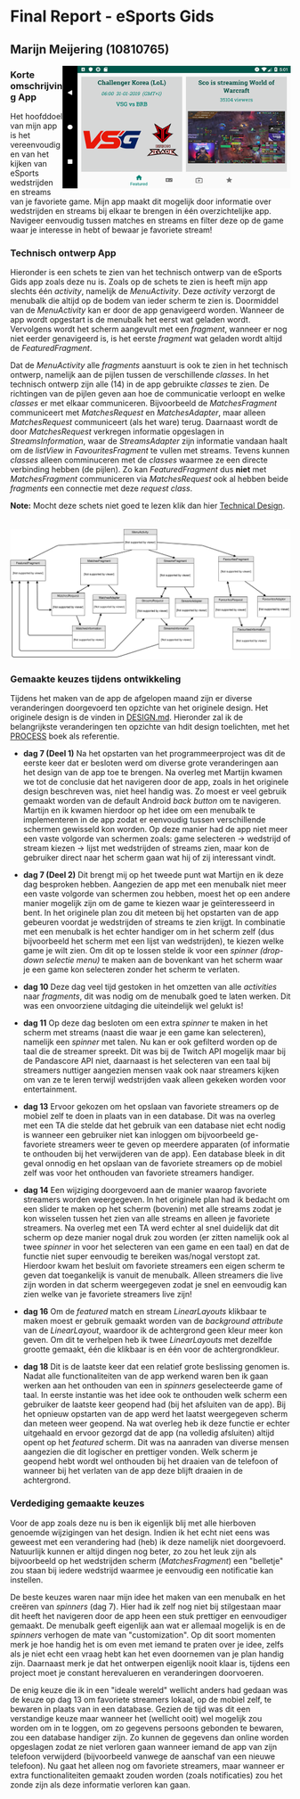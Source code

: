 # Final Report - eSports Gids

## Marijn Meijering (10810765)

<img align="right" width="410" height="220" src="https://github.com/10810765/Programmeerproject/blob/master/doc/eSports_Gids_Preview_5.png">

### Korte omschrijving App
Het hoofddoel van mijn app is het vereenvoudigen van het kijken van eSports wedstrijden en streams van je favoriete game.
Mijn app maakt dit mogelijk door informatie over wedstrijden en streams bij elkaar te brengen in één overzichtelijke app. Navigeer eenvoudig tussen matches en streams en filter deze op de game waar je interesse in hebt of bewaar je favoriete stream!
<br/>

### Technisch ontwerp App
Hieronder is een schets te zien van het technisch ontwerp van de eSports Gids app zoals deze nu is. Zoals op de schets te zien is heeft mijn app slechts één *activity*, namelijk de *MenuActivity*. Deze *activity* verzorgt de menubalk die altijd op de bodem van ieder scherm te zien is. Doormiddel van de *MenuActivity* kan er door de app genavigeerd worden. Wanneer de app wordt opgestart is de menubalk het eerst wat geladen wordt. Vervolgens wordt het scherm aangevult met een *fragment*, wanneer er nog niet eerder genavigeerd is, is het eerste *fragment* wat geladen wordt altijd de *FeaturedFragment*. 

Dat de *MenuActivity* alle *fragments* aanstuurt is ook te zien in het technisch ontwerp, namelijk aan de pijlen tussen de verschillende *classes*. In het technisch ontwerp zijn alle (14) in de app gebruikte *classes* te zien. De richtingen van de pijlen geven aan hoe de communicatie verloopt en welke *classes* er met elkaar communiceren. Bijvoorbeeld de *MatchesFragment* communiceert met *MatchesRequest* en *MatchesAdapter*, maar alleen *MatchesRequest* communiceert (als het ware) terug. Daarnaast wordt de door *MatchesRequest* verkregen informatie opgeslagen in *StreamsInformation*, waar de *StreamsAdapter* zijn informatie vandaan haalt om de *listView* in *FavouritesFragment* te vullen met streams. Tevens kunnen *classes* alleen comminuceren met de *classes* waarmee ze een directe verbinding hebben (de pijlen). Zo kan *FeaturedFragment* dus **niet** met *MatchesFragment* communiceren via *MatchesRequest* ook al hebben beide *fragments* een connectie met deze *request class*.

**Note:** Mocht deze schets niet goed te lezen klik dan hier [Technical Design](https://www.draw.io/?lightbox=1&highlight=0000ff&edit=_blank&layers=1&nav=1&title=Technical_design.html#R7V1dc6u2Fv01nul9yBnzjR9zkqbtzMnc3Ka3t6cvHcUoNjcYuQLHyfn1lUDiQ5JtIMiQHJKZ2EgCCbH2Yu29BZlZV5uXnzDYrm9RAKOZOQ9eZtb1zCQ%2FjkU%2BaMlrXuLPvbxghcMgLzLKgvvwG2SFc1a6CwOY1BqmCEVpuK0XLlEcw2VaKwMYo3292SOK6r1uwQpKBfdLEMml%2FwuDdM3OwvTK8p9huFrzng13kddsAG%2FMziRZgwDtK0XWjzPrCiOU5t82L1cwopPH5yXf7%2BZAbTEwDOO0yQ726urG%2BppeW%2F%2BFNg6e%2F%2FzrLv3PBTvKM4h27ITvUwzBJvkV%2Fr2DScqGnr7y%2BUj24SYCMdn6%2FIji9J7VzMn2ch1GwRfwinZ0PEkKlk986%2FMa4fAbaQ8iUmWQAlKNU3a5TZceLYyiKxQhnPVjwTn9re15T4%2FI%2BsIwIfve8ZM3hKJb8FJr%2BAUkKR8liiKwTcKHbNx0xw3AqzD%2BjNIUbVgjfpY39UE9Zj%2BkHkThKiZlS9IXxHwu8rMxbLItXxw%2B0xCn8KVSxC7WTxBtYIpfSRNWa%2FsMOMxyLI%2BZ0r7EoeGyNusqBuesEDDsr4pjl%2FAgXxhCWqDFsSW4zEw3ohc4rMHE%2FXtHYZ1Ny0WSzcslaWBY25dscng9%2Bbain1cRSJIZBXB%2BNDK6kNcFISQ1EMaV%2Brf1hjm25c4ywwVPpG4eA4ApcdHef9uH6XJNvlze%2FULPHyFaFcaPCBM7zwaIyJUlH1H4DLPBZVb0SbIfcvEze0g3pSVg9AQ5ymKU21YFeKxIwhyFUkiY6pJVbMIgoN183q%2FDFN5vwZL2uSe8TM8Z7eIABgzfVbhaSrgeZYvTGGaYJZbdCLKerQmx7iF%2B%2B4VfOxRPHDcYxzmLOsc5c18GjKfiOEMbxzl6OU7JOYxQMq5B2yQCK0p5cXbSlItW8AHvwqdsWDFv2Ih%2B5j%2F8DvEThqvsaJW9q5T2rw%2FGU25jHB7hKRXsfF085R%2FiqRsMVht6thNJDUZSghAz%2BHYVLb6KpGxdJGUvJLyUQJlvMs4IiH4JC3NfouwjJ4CcVPqhNUY1B8RbslxDvKE89O8tHUpIO84LyZdvGXX9v299F4VJ%2BnsI94cEXn166pTJeTfdQ9jfHG1D4p1i5QTRTq6s2eUi%2FxsXA1yBDSyGo25CbBHGH4y7%2FcbmeYS7ldZo6CJvrkVk9r4MwJZO5ETeQ5G364letNPMJVlo42455qJfYB67JeTaM78nENbDK%2FhcEYslL2Z7nounPxirFRTRu%2BvsamM1U8LpLYx3l8s0fA7T14nThosMmnVOsxV69LyBQUv2X87GaTKVZd%2BJFt6RjwcQPVH5eQ2%2F9afnQGEDatGb7nY4LTgVbWEset%2FkYifUKoh%2BC%2Fob1yPzAZQzNlZGTUhlGK9%2BQ6Tq%2BsIoS77AR27BrORXhmXjDURsNra2scQwDTnqfgtS4kNNSZrBqVhUl9wxP0nF%2BuKX8m37%2B8jR3IE4APdLhOnGyTxNiuAT2iRpuMpuFrk9jZUiu3Kd3RjOLblOWxzUkBM2jOumhM0Y%2BM4QCE%2BZsDkz4Q3hT%2FeWsCmZ52CmRiS2j5atMXpJ15yXpmR%2Fh9HUlK8ZnKOKtWOt8zWWtpifjJeh8jWMcA65ruPP1yiVG2ffPod1JGszqyVpPhof60vBzHURMo%2BIyYQ8pWAG52PRSXYaakZ9KRjNPnLPKZiS46YUTHdaKyji%2FaRgTBmnNxCkOwyDSWcOzmsXhV7kQnOhEJrK1YvaEjG2fB8cSmg%2BMqQeoMPGSlNa%2BgLydYvKdTF5tvqjMVcvOQsVELXlLEw5Z3EDntEOkyma0haDU5fvCpLMbRrG08dc07MlDZ8teSSGhEOYlqsWIaY%2BaN7jA37T%2BPuZBfXpfyhO1pZb0cfJcm6l5OQpvTIGXl44QnrFUDzzp17cqo2X3%2FXzMIe48rt8LMbsJdGigp%2B2RIupCJwXnDX5wIMTli8%2BG%2BOZDV1gUxthKW5zQ7nABVTf6gQPl24BUQRPa88PRZO95D9UoF%2FooklLEfYpsDdlQIZmSWMupkDchk%2BhaPS3LQky3FPunqmQ6WHKWryNjCxtWQttfqalyq4J1wTGwSV9O08515XLA1%2FC9A86bZ8ctvWVTSL9fv1S3XjlZk5JiB%2FyIUKUXvJCavj8wHHAtrL9Y3K2eT%2Bmw7e%2FFk3JRtlVtlX2ReHDXwdkHuOIhHDwEh6ZLJ5sJyNdwaNZeTaJMKi9sEiGQeW6O4rLzsswjIir9Axrw1VhgfVwh8JMQDEMWqLwcwSiys%2Bc7VUiSjqQLYQiDdv4ZJu%2B4xnsrwDTfKKk42ZILWbhDeBVubu6wVsisQpDdoSjQGwN%2Bj6xa6oh2QDM%2BfNCQ2HXNEXI9YVdbs0nwEouGXitNNvSBsnhARcqQOinxH5%2BxH4tQfajxk7j3mA0%2Fk5Z3LV7sgRXMqlhWdx7K3Y5qIx2jCySbRM0dzKTHlncf58s7guxcr8v6GoicX8IEnfbaXGOUZUltFXJ3YRQULGMRubTqynYDZHPY4wjoXExCmu5HW1hIaxossS0kmbeduWgRDveltHQWR6U%2BDW16pfucOUX673BdSG89c%2Fq6jsac0G%2FWGK4TDdeVYtWJryeyD%2Bexqs9Krwacyktb35yOjKsEAm2zYV4KN2YbRfhUEiCo6DtKhK8jqBlNlXFrKwkzoFZa1SYXfiWAFlB1XaVBLZ3Zri2c%2BX0KNgW4BxYwjb13fiLKkYCVzEQYS0W3eAqenMWX0F1Lriq3oQ0uCIYqSAwGgvYcaHVl9AqHKIpWj3R35o3iz30hlb5PbIjQOtY9WtTKeCMTb7OBS1gCpzYWAssRC1wXrhy7dyrdB27Ah2X727Mfb8fMHmOVweTe2Ywqd4bMwnLg%2FfqxrFRdT5hMGUpvA3E8jvi1bXqLGqJK1h149XsEa8tb81aoTcSoIiBGaujpuMuGF%2BOJb7FoK81AcrRak0mee2i80oE9gCkA0LROMGeHbm6O2M6jRlzPipDsASV53VdFHAhrluxG6aT2tqCJdiuy9yqg3kDp137C9871l6TtY0yt9BVJGvPLTQOJYxLnnjik9h%2Bx8SCZ9R1%2BdnlyVsXTn5XoQSjcSzBnOCqBa7t4rTfeRasMVztkcFVyAZ0zoJ5rhCsOHfkq12gti1cu6G1CtWSaZtEL7ojkb%2Ft972J6gthiZYrSuHGolpIGTjiWq%2BeNHXx4D%2Fvh%2F1jTK2al0%2BSlgBvDa7emeDqjAqFlpC48rquvLowzHo0TFeYQ3RGXfeEa2e2ay%2BdiLBDW5yTzfJfuufNMdiub1EAaYt%2FAA%3D%3D).
<br/>
<br/>
<br/>
![Technisch Ontwerp](https://github.com/10810765/Programmeerproject/blob/master/doc/Technical_design.svg)


### Gemaakte keuzes tijdens ontwikkeling
Tijdens het maken van de app de afgelopen maand zijn er diverse veranderingen doorgevoerd ten opzichte van het originele design. Het originele design is de vinden in [DESIGN.md](DESIGN.md). Hieronder zal ik de belangrijkste veranderingen ten opzichte van hdit design toelichten, met het [PROCESS](PROCESS.md) boek als referentie.

* **dag 7 (Deel 1)** Na het opstarten van het programmeerproject was dit de eerste keer dat er besloten werd om diverse grote veranderingen aan het design van de app toe te brengen. Na overleg met Martijn kwamen we tot de conclusie dat het navigeren door de app, zoals in het originele design beschreven was, niet heel handig was. Zo moest er veel gebruik gemaakt worden van de default Android *back button* om te navigeren. Martijn en ik kwamen hierdoor op het idee om een menubalk te implementeren in de app zodat er eenvoudig tussen verschillende schermen gewisseld kon worden. Op deze manier had de app niet meer een vaste volgorde van schermen zoals: game selecteren -> wedstrijd of stream kiezen -> lijst met wedstrijden of streams zien, maar kon de gebruiker direct naar het scherm gaan wat hij of zij interessant vindt.

* **dag 7 (Deel 2)** Dit brengt mij op het tweede punt wat Martijn en ik deze dag besproken hebben. Aangezien de app met een menubalk niet meer een vaste volgorde van schermen zou hebben, moest het op een andere manier mogelijk zijn om de game te kiezen waar je geïnteresseerd in bent. In het originele plan zou dit meteen bij het opstarten van de app gebeuren voordat je wedstrijden of streams te zien krijgt. In combinatie met een menubalk is het echter handiger om in het scherm zelf (dus bijvoorbeeld het scherm met een lijst van wedstrijden), te kiezen welke game je wilt zien. Om dit op te lossen stelde ik voor een *spinner (drop-down selectie menu)* te maken aan de bovenkant van het scherm waar je een game kon selecteren zonder het scherm te verlaten.

* **dag 10** Deze dag veel tijd gestoken in het omzetten van alle *activities* naar *fragments*, dit was nodig om de menubalk goed te laten werken. Dit was een onvoorziene uitdaging die uiteindelijk wel gelukt is!

* **dag 11** Op deze dag besloten om een extra *spinner* te maken in het scherm met streams (naast die waar je een game kan selecteren), namelijk een *spinner* met talen. Nu kan er ook gefilterd worden op de taal die de streamer spreekt. Dit was bij de Twitch API mogelijk maar bij de Pandascore API niet, daarnaast is het selecteren van een taal bij streamers nuttiger aangezien mensen vaak ook naar streamers kijken om van ze te leren terwijl wedstrijden vaak alleen gekeken worden voor entertainment.

* **dag 13** Ervoor gekozen om het opslaan van favoriete streamers op de mobiel zelf te doen in plaats van in een database. Dit was na overleg met een TA die stelde dat het gebruik van een database niet echt nodig is wanneer een gebruiker niet kan inloggen om bijvoorbeeld ge-favoriete streamers weer te geven op meerdere apparaten (of informatie te onthouden bij het verwijderen van de app). Een database bleek in dit geval onnodig en het opslaan van de favoriete streamers op de mobiel zelf was voor het onthouden van favoriete streamers handiger.

* **dag 14** Een wijziging doorgevoerd aan de manier waarop favoriete streamers worden weergegeven. In het originele plan had ik bedacht om een slider te maken op het scherm (bovenin) met alle streams zodat je kon wisselen tussen het zien van alle streams en alleen je favoriete streamers. Na overleg met een TA werd echter al snel duidelijk dat dit scherm op deze manier nogal druk zou worden (er zitten namelijk ook al twee *spinner* in voor het selecteren van een game en een taal) en dat de functie niet super eenvoudig te bereiken was/nogal verstopt zat. Hierdoor kwam het besluit om favoriete streamers een eigen scherm te geven dat toegankelijk is vanuit de menubalk. Alleen streamers die live zijn worden in dat scherm weergegeven zodat je snel en eenvoudig kan zien welke van je favoriete streamers live zijn!

* **dag 16** Om de *featured* match en stream *LinearLayouts* klikbaar te maken moest er gebruik gemaakt worden van de *background attribute* van de *LinearLayout*, waardoor ik de achtergrond geen kleur meer kon geven. Om dit te verhelpen heb ik twee *LinearLayouts* met dezelfde grootte gemaakt, één die klikbaar is en één voor de achtergrondkleur.

* **dag 18** Dit is de laatste keer dat een relatief grote beslissing genomen is. Nadat alle functionaliteiten van de app werkend waren ben ik gaan werken aan het onthouden van een in *spinners* geselecteerde game of taal. In eerste instantie was het idee ook te onthouden welk scherm een gebruiker de laatste keer geopend had (bij het afsluiten van de app). Bij het opnieuw opstarten van de app werd het laatst weergegeven scherm dan meteen weer geopend. Na wat overleg heb ik deze functie er echter uitgehaald en ervoor gezorgd dat de app (na volledig afsluiten) altijd opent op het *featured* scherm. Dit was na aanraden van diverse mensen aangezien die dit logischer en prettiger vonden. Welk scherm je geopend hebt wordt wel onthouden bij het draaien van de telefoon of wanneer bij het verlaten van de app deze blijft draaien in de achtergrond.


### Verdediging gemaakte keuzes
Voor de app zoals deze nu is ben ik eigenlijk blij met alle hierboven genoemde wijzigingen van het design. Indien ik het echt niet eens was geweest met een verandering had (heb) ik deze namelijk niet doorgevoerd. Natuurlijk kunnen er altijd dingen nog beter, zo zou het leuk zijn als bijvoorbeeld op het wedstrijden scherm (*MatchesFragment*) een "belletje" zou staan bij iedere wedstrijd waarmee je eenvoudig een notificatie kan instellen. 

De beste keuzes waren naar mijn idee het maken van een menubalk en het creëren van *spinners* (dag 7). Hier had ik zelf nog niet bij stilgestaan maar dit heeft het navigeren door de app heen een stuk prettiger en eenvoudiger gemaakt. De menubalk geeft eigenlijk aan wat er allemaal mogelijk is en de *spinners* verhogen de mate van "customization". Op dit soort momenten merk je hoe handig het is om even met iemand te praten over je idee, zelfs als je niet echt een vraag hebt kan het even doornemen van je plan handig zijn. Daarnaast merk je dat het ontwerpen eigenlijk nooit klaar is, tijdens een project moet je constant herevalueren en veranderingen doorvoeren.

De enig keuze die ik in een "ideale wereld" wellicht anders had gedaan was de keuze op dag 13 om favoriete streamers lokaal, op de mobiel zelf, te bewaren in plaats van in een database. Gezien de tijd was dit een verstandige keuze maar wanneer het (wellicht ooit) wel mogelijk zou worden om in te loggen, om zo gegevens persoons gebonden te bewaren, zou een database handiger zijn. Zo kunnen de gegevens dan online worden opgeslagen zodat ze niet verloren gaan wanneer iemand de app van zijn telefoon verwijderd (bijvoorbeeld vanwege de aanschaf van een nieuwe telefoon). Nu gaat het alleen nog om favoriete streamers, maar wanneer er extra functionaliteiten gemaakt zouden worden (zoals notificaties) zou het zonde zijn als deze informatie verloren kan gaan.
